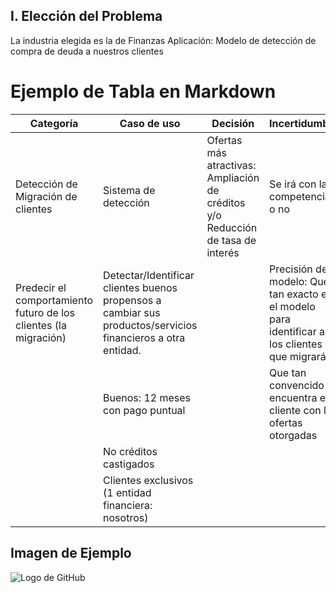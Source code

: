 ## I. Elección del Problema
La industria elegida es la de Finanzas
Aplicación: Modelo de detección de compra de deuda a nuestros clientes

# Ejemplo de Tabla en Markdown

| Categoría                                 | Caso de uso                                  | Decisión                                    | Incertidumbre                              | Resultado                                                           |
|-------------------------------------------|----------------------------------------------|---------------------------------------------|--------------------------------------------|---------------------------------------------------------------------|
| Detección de Migración de clientes        | Sistema de detección                         | Ofertas más atractivas: Ampliación de créditos y/o Reducción de tasa de interés | Se irá con la competencia o no             | Mayor fidelización de clientes, menor reducción de clientes.       |
| Predecir el comportamiento futuro de los clientes (la migración) | Detectar/Identificar clientes buenos propensos a cambiar sus productos/servicios financieros a otra entidad. |                                             | Precisión del modelo: Que tan exacto es el modelo para identificar a los clientes que migrarán | Tasa de cuantos clientes migran                                     |
|                                           | Buenos: 12 meses con pago puntual            |                                             | Que tan convencido se encuentra el cliente con las ofertas otorgadas |                                                                     |
|                                           | No créditos castigados                       |                                             |                                            |                                                                     |
|                                           | Clientes exclusivos (1 entidad financiera: nosotros) |                                             |                                            |                                                                     |
## Imagen de Ejemplo

![Logo de GitHub](https://github.githubassets.com/images/modules/logos_page/GitHub-Mark.png)

